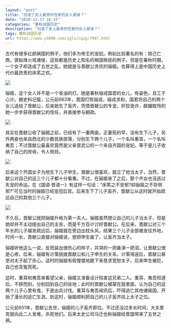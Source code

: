```yaml
---
layout: "post"
title: "创造了史上最贵的性爱的女人是谁？"
date: "2018-12-17 16:15"
categories: "春秋战国历史"
description: "创造了史上最贵的性爱的女人是谁？"
tags: 春秋战国历史
url: https://www.y5000.com/zgls/cqzg/7987.html
---
```






古代有很多红颜祸国的例子，他们多为帝王的宠妃。例如比较著名的有：妲己亡商，褒姒烽火戏诸侯，这些都是历史上知名的祸国殃民的例子，但是在春秋时期，一个女子却造成了五世之乱，她就是与晋献公贪欢的骊姬。也算得上是中国历史上代价最昂贵的床笫之欢。

![](https://img.y5000.com/uploads/allimg/161221/1F92I948-0.jpg)

骊姬，这个女人并不是一个省油的灯。她是春秋骊戎国君的女儿，有姿色，且工于心计。据史料记载，公元前663年，晋国打败骊戎，骊戎求和，国君将自己的两个女儿送给了晋献公，后来她生了奚齐，凭借晋献公的专宠，奸狡诡诈，献媚取怜的她一步步获得晋献公的信任，并直接参与朝政。

![](https://img.y5000.com/uploads/allimg/161221/1F92G5X-1.jpg)

其实在晋献公收了骊姬之前，已经有了一妻两妾。正妻死的早，没有生下儿子，另外两妾也来自西北的少数民族部落，分别生下两个儿子，一个名叫重耳，一个名叫夷吾；不过晋献公最喜欢竟然是父亲晋武公的一个来自齐国的宠妃。等于是儿子收纳了自己的庶母，令人侧目。

![](https://img.y5000.com/uploads/allimg/161221/1F92J2G-2.jpg)

后来这个齐国女子为他生下儿子申生，晋献公很喜欢，就立了他当太子，当然，晋献公对自己的这三个儿子都十分看重。不过，在骊姬来了之后，那个齐女也没逃过失宠的命运。在《国语·晋语一》有这样一句话：“床笫之不安邪?抑骊姬之不存侧邪?”可见当时的骊姬已经宠冠后宫。后来生下了儿子奚齐，晋献公从这时就开始疏远自己的其他三个儿子。

![](https://img.y5000.com/uploads/allimg/161221/1F92MC9-3.jpg)

不久后，晋献公就把骊姬升格为第一夫人。骊姬虽然想让自己的儿子当太子，但是她却并不主动提出自己的主张，而是千方百计讨好晋献公。在后来，晋献公对三个年长的儿子越发疏远后，骊姬就在旁边出枕头风，结果三个儿子全部被发往外地，时间一长，晋献公直接对骊姬说，想把申生废了，让奚齐当太子。

骊姬听他这么一说，反而装出很伤心的样子，并哭的一把鼻涕一把泪，让晋献公很是心疼。后来，骊姬有计策挑拨晋献公和儿子申生的关系，计策得逞后，晋献公甚至对太子起了杀心。这时的骊姬有假惺惺地跪下来恳求宽恕太子。后来申生被贬，自己也含冤而死。

这时，重耳和夷吾来看望父亲，骊姬又准备设计陷害这兄弟二人。重耳、夷吾知道后，不辞而别，分别回到自己的驻地；此时的晋献公被蒙在鼓里面，认为自己的这两个儿子心里有鬼，于是出兵讨伐。重耳与夷吾闻讯后，吓得逃亡其他诸侯国，开始了漫长的逃亡生涯。到这时，骊姬顺利把自己的儿子奚齐扶上太子之位。

公元前651年，晋献公去世，骊姬的儿子奚齐即位。不过还没过多长时间，大夫里克就向此二人发难，杀死他们。后来太史公司马迁也称骊姬给晋国带来了五世之祸。
